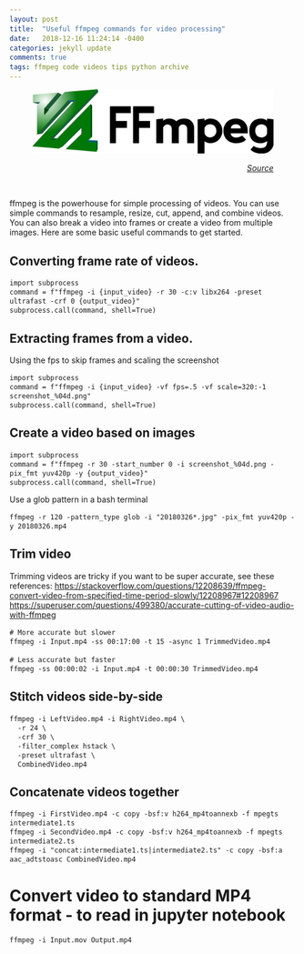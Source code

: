```yaml
---
layout: post
title:  "Useful ffmpeg commands for video processing"
date:   2018-12-16 11:24:14 -0400
categories: jekyll update
comments: true
tags: ffmpeg code videos tips python archive
---
```


<figure>
<div style="text-align:center">
  <img src="/assets/post20181216/ffmpeg.png" width="750">
  <figcaption><p align="right"><i><a href="movieconverter-studio.com/ PUBLIC/ffmpeg/logo-new/ffmpeg-logo-src/">Source</a></i>
  </p></figcaption>
  </div><br>
</figure>

<!--excerpt.start-->
ffmpeg is the powerhouse for simple processing of videos.
You can use simple commands to resample, resize, cut, append, and combine videos.
You can also break a video into frames or create a video from multiple images.
Here are some basic useful commands to get started.

## Converting frame rate of videos.
```
import subprocess
command = f"ffmpeg -i {input_video} -r 30 -c:v libx264 -preset ultrafast -crf 0 {output_video}"
subprocess.call(command, shell=True)
```

## Extracting frames from a video.
Using the fps to skip frames and scaling the screenshot
```
import subprocess
command = f"ffmpeg -i {input_video} -vf fps=.5 -vf scale=320:-1 screenshot_%04d.png"
subprocess.call(command, shell=True)
```

## Create a video based on images
```
import subprocess
command = f"ffmpeg -r 30 -start_number 0 -i screenshot_%04d.png -pix_fmt yuv420p -y {output_video}"
subprocess.call(command, shell=True)
```
Use a glob pattern in a bash terminal
```
ffmpeg -r 120 -pattern_type glob -i "20180326*.jpg" -pix_fmt yuv420p -y 20180326.mp4
```

## Trim video
Trimming videos are tricky if you want to be super accurate, see these references:
https://stackoverflow.com/questions/12208639/ffmpeg-convert-video-from-specified-time-period-slowly/12208967#12208967
https://superuser.com/questions/499380/accurate-cutting-of-video-audio-with-ffmpeg
```
# More accurate but slower
ffmpeg -i Input.mp4 -ss 00:17:00 -t 15 -async 1 TrimmedVideo.mp4

# Less accurate but faster
ffmpeg -ss 00:00:02 -i Input.mp4 -t 00:00:30 TrimmedVideo.mp4
```

## Stitch videos side-by-side
```
ffmpeg -i LeftVideo.mp4 -i RightVideo.mp4 \
  -r 24 \
  -crf 30 \
  -filter_complex hstack \
  -preset ultrafast \
  CombinedVideo.mp4
  ```

## Concatenate videos together
```
ffmpeg -i FirstVideo.mp4 -c copy -bsf:v h264_mp4toannexb -f mpegts intermediate1.ts
ffmpeg -i SecondVideo.mp4 -c copy -bsf:v h264_mp4toannexb -f mpegts intermediate2.ts
ffmpeg -i "concat:intermediate1.ts|intermediate2.ts" -c copy -bsf:a aac_adtstoasc CombinedVideo.mp4
```

# Convert video to standard MP4 format - to read in jupyter notebook
```
ffmpeg -i Input.mov Output.mp4
```
